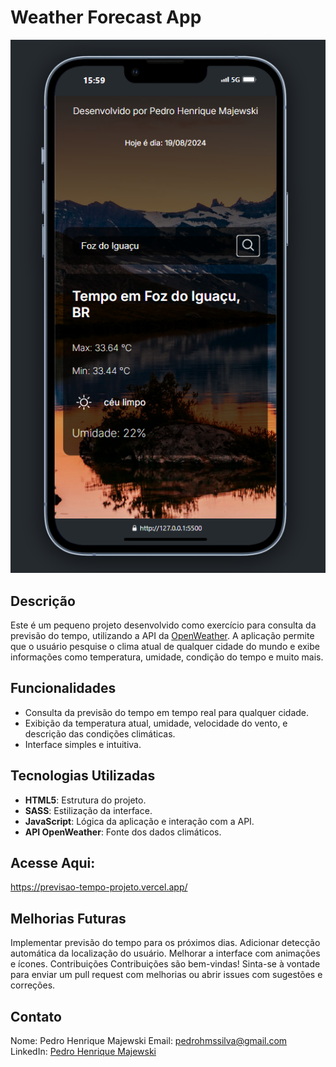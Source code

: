# Weather Forecast App

![Weather App](./assets/github.png)

## Descrição

Este é um pequeno projeto desenvolvido como exercício para consulta da previsão do tempo, utilizando a API da [OpenWeather](https://openweathermap.org/api). A aplicação permite que o usuário pesquise o clima atual de qualquer cidade do mundo e exibe informações como temperatura, umidade, condição do tempo e muito mais.

## Funcionalidades

- Consulta da previsão do tempo em tempo real para qualquer cidade.
- Exibição da temperatura atual, umidade, velocidade do vento, e descrição das condições climáticas.
- Interface simples e intuitiva.

## Tecnologias Utilizadas

- **HTML5**: Estrutura do projeto.
- **SASS**: Estilização da interface.
- **JavaScript**: Lógica da aplicação e interação com a API.
- **API OpenWeather**: Fonte dos dados climáticos.

## Acesse Aqui:

https://previsao-tempo-projeto.vercel.app/

## Melhorias Futuras
Implementar previsão do tempo para os próximos dias.
Adicionar detecção automática da localização do usuário.
Melhorar a interface com animações e ícones.
Contribuições
Contribuições são bem-vindas! Sinta-se à vontade para enviar um pull request com melhorias ou abrir issues com sugestões e correções.

## Contato
Nome: Pedro Henrique Majewski
Email: pedrohmssilva@gmail.com
LinkedIn: [Pedro Henrique Majewski](https://www.linkedin.com/in/pedro-henrique-majewski-de-souza-e-silva/)
